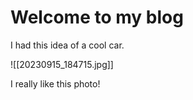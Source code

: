 # Welcome to my blog

I had this idea of a cool car.

![[20230915_184715.jpg]]

I really like this photo!